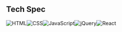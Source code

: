 

## Tech Spec

<img alt="HTML" src ="https://img.shields.io/badge/HTML-e34f26.svg?&style=for-the-badge&logo=HTML5&logoColor=white"/><img alt="CSS" src ="https://img.shields.io/badge/CSS-ff9933.svg?&style=for-the-badge&logo=CSS3&logoColor=white"/><img alt="JavaScript" src ="https://img.shields.io/badge/JavaScript-f7df1e.svg?&style=for-the-badge&logo=JavaScript&logoColor=white"/><img alt="jQuery" src ="https://img.shields.io/badge/jQuery-0769ad.svg?&style=for-the-badge&logo=jQuery&logoColor=white"/><img alt="React" src ="https://img.shields.io/badge/React-61dafb.svg?&style=for-the-badge&logo=React&logoColor=white"/>

